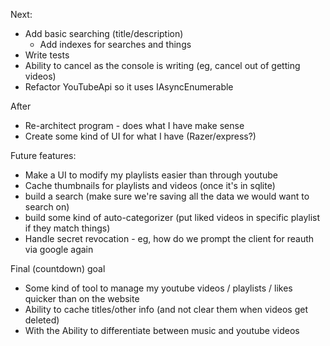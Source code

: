 Next:
- Add basic searching (title/description)
    - Add indexes for searches and things
- Write tests
- Ability to cancel as the console is writing (eg, cancel out of getting videos)
- Refactor YouTubeApi so it uses IAsyncEnumerable

After
- Re-architect program - does what I have make sense
- Create some kind of UI for what I have (Razer/express?)

Future features:
- Make a UI to modify my playlists easier than through youtube
- Cache thumbnails for playlists and videos (once it's in sqlite)
- build a search (make sure we're saving all the data we would want to search on)
- build some kind of auto-categorizer (put liked videos in specific playlist if they match things)
- Handle secret revocation - eg, how do we prompt the client for reauth via google again

Final (countdown) goal
- Some kind of tool to manage my youtube videos / playlists / likes quicker than on the website
- Ability to cache titles/other info (and not clear them when videos get deleted)
- With the Ability to differentiate between music and youtube videos